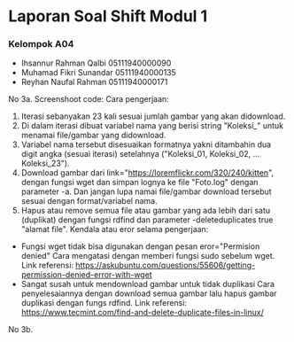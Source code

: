 # Laporan Soal Shift Modul 1

### Kelompok A04
- Ihsannur Rahman Qalbi 05111940000090
- Muhamad Fikri Sunandar 05111940000135
- Reyhan Naufal Rahman 05111940000171

No 3a.
Screenshoot code:
Cara pengerjaan:
1. Iterasi sebanyakan 23 kali sesuai jumlah gambar yang akan didownload.
2. Di dalam iterasi dibuat variabel nama yang berisi string "Koleksi_" untuk menamai file/gambar yang didownload.
3. Variabel nama tersebut disesuaikan formatnya yakni ditambahin dua digit angka (sesuai iterasi) setelahnya ("Koleksi_01, Koleksi_02, ... Koleksi_23").
4. Download gambar dari link="https://loremflickr.com/320/240/kitten", dengan fungsi wget dan simpan lognya ke file "Foto.log" dengan parameter -a. Dan jangan lupa namai file/gambar download tersebut sesuai dengan format/variabel nama.
5. Hapus atau remove semua file atau gambar yang ada lebih dari satu (duplikat) dengan fungsi rdfind dan parameter -deleteduplicates true "alamat file".
Kendala atau eror selama pengerjaan:
- Fungsi wget tidak bisa digunakan dengan pesan eror="Permision denied"
Cara mengatasi dengan memberi fungsi sudo sebelum wget. Link referensi: https://askubuntu.com/questions/55606/getting-permission-denied-error-with-wget
- Sangat susah untuk mendownload gambar untuk tidak duplikasi
Cara penyelesaiannya dengan download semua gambar lalu hapus gambar duplikasi dengan fungs rdfind. Link referensi: https://www.tecmint.com/find-and-delete-duplicate-files-in-linux/

No 3b.
